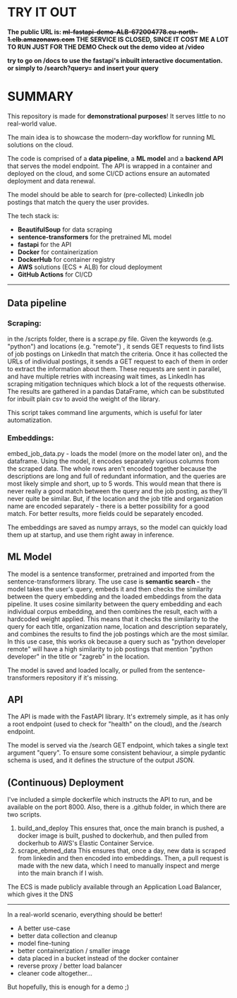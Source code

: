 # TRY IT OUT

**The public URL is:
~~ml-fastapi-demo-ALB-672004778.eu-north-1.elb.amazonaws.com~~
THE SERVICE IS CLOSED, SINCE IT COST ME A LOT TO RUN JUST FOR THE DEMO
Check out the demo video at /video**

**try to go on /docs to use the fastapi's inbuilt interactive documentation.
or simply to /search?query= and insert your query**

# SUMMARY

This repository is made for **demonstrational purposes**! It serves little to no real-world value.

The main idea is to showcase the modern-day workflow for running ML solutions on the cloud.

The code is comprised of a **data pipeline**, a **ML model** and a **backend API** that serves the model endpoint.
The API is wrapped in a container and deployed on the cloud, and some CI/CD actions ensure an automated deployment and data renewal.

The model should be able to search for (pre-collected) LinkedIn job postings that match the query the user provides.

The tech stack is:

* **BeautifulSoup** for data scraping
* **sentence-transformers** for the pretrained ML model
* **fastapi** for the API
* **Docker** for containerization
* **DockerHub** for container registry
* **AWS** solutions (ECS + ALB) for cloud deployment
* **GitHub Actions** for CI/CD

---

## Data pipeline

### Scraping:

in the /scripts folder, there is a scrape.py file. Given the keywords (e.g. "python") and locations (e.g. "remote") , it sends GET requests to find lists of job postings on LinkedIn that match the criteria.
Once it has collected the URLs of individual postings, it sends a GET request to each of them in order to extract the information about them. These requests are sent in parallel, and have multiple retries with increasing wait times, as LinkedIn has scraping mitigation techniques which block a lot of the requests otherwise. The results are gathered in a pandas DataFrame, which can be substituted for inbuilt plain csv to avoid the weight of the library.

This script takes command line arguments, which is useful for later automatization.

### Embeddings:

embed_job_data.py - loads the model (more on the model later on), and the dataframe. Using the model, it encodes separately various columns from the scraped data. The whole rows aren't encoded together because the descriptions are long and full of redundant information, and the queries are most likely simple and short, up to 5 words. This would mean that there is never really a good match between the query and the job posting, as they'll never quite be similar. But, if the location and the job title and organization name are encoded separately - there is a better possibility for a good match. For better results, more fields could be separately encoded.

The embeddings are saved as numpy arrays, so the model can quickly load them up at startup, and use them right away in inference.

## ML Model

The model is a sentence transformer, pretrained and imported from the sentence-transformers library.
The use case is **semantic search -** the model takes the user's query, embeds it and then checks the similarity between the query embedding and the loaded embeddings from the data pipeline. It uses cosine similarity between the query embedding and each individual corpus embedding, and then combines the result, each with a hardcoded weight applied. This means that it checks the similarity to the query for each title, organization name, location and description separately, and combines the results to find the job postings which are the most similar.
In this use case, this works ok because a query such as "python developer remote" will have a high similarity to job postings that mention "python developer" in the title or "zagreb" in the location.

The model is saved and loaded locally, or pulled from the sentence-transformers repository if it's missing.

## API

The API is made with the FastAPI library. It's extremely simple, as it has only a root endpoint (used to check for "health" on the cloud), and the /search endpoint.

The model is served via the /search GET endpoint, which takes a single text argument "query".
To ensure some consistent behaviour, a simple pydantic schema is used, and it defines the structure of the output JSON.

## (Continuous) Deployment

I've included a simple dockerfile which instructs the API to run, and be available on the port 8000.
Also, there is a .github folder, in which there are two scripts.

1. build_and_deploy
   This ensures that, once the main branch is pushed, a docker image is built, pushed to dockerhub, and then pulled from dockerhub to AWS's Elastic Container Service.
2. scrape_ebmed_data
   This ensures that, once a day, new data is scraped from linkedin and then encoded into embeddings.
   Then, a pull request is made with the new data, which I need to manually inspect and merge into the main branch if I wish.

The ECS is made publicly available through an Application Load Balancer, which gives it the DNS

---

In a real-world scenario, everything should be better!

- A better use-case
- better data collection and cleanup
- model fine-tuning
- better containerization / smaller image
- data placed in a bucket instead of the docker container
- reverse proxy / better load balancer
- cleaner code altogether...

But hopefully, this is enough for a demo ;)
